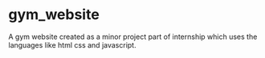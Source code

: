 # gym_website
A gym website created as a minor project part of internship which uses the languages like html css and javascript.
